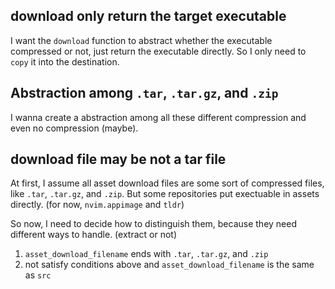 
download only return the target executable 
---

I want the `download` function to abstract whether the executable compressed or not, just return the executable directly.
So I only need to `copy` it into the destination.

Abstraction among `.tar`, `.tar.gz`, and `.zip`
---

I wanna create a abstraction among all these different compression and even no compression (maybe).


download file may be not a tar file
---

At first, I assume all asset download files are some sort of compressed files, like `.tar`, `.tar.gz`, and `.zip`.
But some repositories put exectuable in assets directly. (for now, `nvim.appimage` and `tldr`)

So now, I need to decide how to distinguish them, because they need different ways to handle. (extract or not)

1. `asset_download_filename` ends with `.tar`, `.tar.gz`, and `.zip`
2. not satisfy conditions above and `asset_download_filename` is the same as `src`

